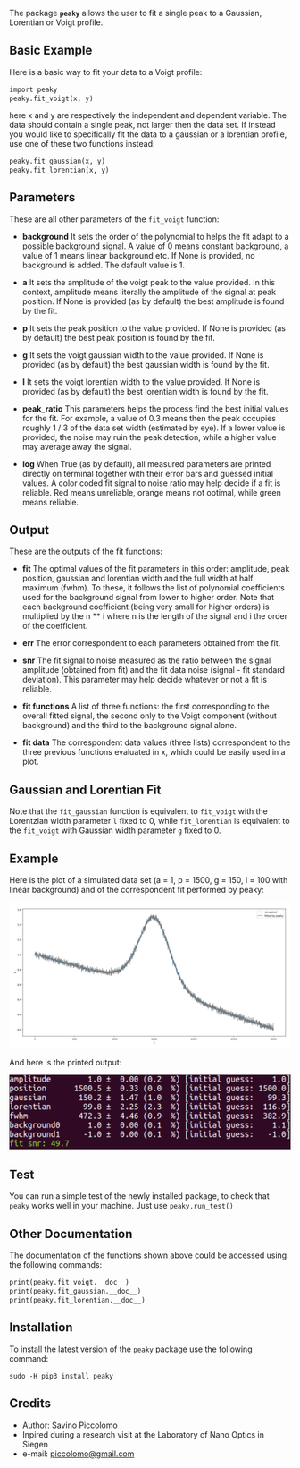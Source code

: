 The package **`peaky`** allows the user to fit a single peak to a Gaussian, Lorentian or Voigt profile. 

## Basic Example
Here is a basic way to fit your data to a Voigt profile:
```
import peaky
peaky.fit_voigt(x, y)
```
here x and y are respectively the independent and dependent variable. The data should contain a single peak, not larger then the data set. 
If instead you would like to specifically fit the data to a gaussian or a lorentian profile, use one of these two functions instead:
```
peaky.fit_gaussian(x, y)
peaky.fit_lorentian(x, y)
```

## Parameters
These are all other parameters of the `fit_voigt` function:

- **background**
It sets the order of the polynomial to helps the fit adapt to a possible background signal. A value of 0 means constant background, a value of 1 means linear background etc. If None is provided, no background is added. The dafault value is 1. 

- **a**
It sets the amplitude of the voigt peak to the value provided. In this context, amplitude means literally the amplitude of the signal at peak position. If None is provided (as by default) the best amplitude is found by the fit. 

- **p**
It sets the peak position to the value provided. If None is provided (as by default) the best peak position is found by the fit. 

- **g**
It sets the voigt gaussian width to the value provided. If None is provided (as by default) the best gaussian width is found by the fit. 

- **l**
It sets the voigt lorentian width to the value provided. If None is provided (as by default) the best lorentian width is found by the fit. 

- **peak_ratio**
This parameters helps the process find the best initial values for the fit. For example, a value of 0.3 means then the peak occupies roughly 1 / 3 of the data set width (estimated by eye). If a lower value is provided, the noise may ruin the peak detection, while a higher value may average away the signal.

- **log**
When True (as by default), all measured parameters are printed directly on terminal together with their error bars and guessed initial values. A color coded fit signal to noise ratio may help decide if a fit is reliable. Red means unreliable, orange means not optimal, while green means reliable.

## Output
These are the outputs of the fit functions:

- **fit**
The optimal values of the fit parameters in this order: amplitude, peak position, gaussian and lorentian width and the full width at half maximum (fwhm). To these, it follows the list of polynomial coefficients used for the background signal from lower to higher order. Note that each background coefficient (being very small for higher orders) is multiplied by the n ** i where n is the length of the signal and i the order of the coefficient.

- **err**
The error correspondent to each parameters obtained from the fit.

- **snr**
The fit signal to noise measured as the ratio between the signal amplitude (obtained from fit) and the fit data noise (signal - fit standard deviation). This parameter may help decide whatever or not a fit is reliable.

- **fit functions**
A list of three functions: the first corresponding to the overall fitted signal, the second only to the Voigt component (without background) and the third to the background signal alone.

- **fit data**
The correspondent data values (three lists) correspondent to the three previous functions evaluated in x, which could be easily used in a plot.

## Gaussian and Lorentian Fit
Note that the `fit_gaussian` function is equivalent to `fit_voigt` with the Lorentzian width parameter `l` fixed to 0, while `fit_lorentian` is equivalent to the `fit_voigt` with Gaussian width parameter `g` fixed to 0. 

## Example
Here is the plot of a simulated data set (a = 1, p = 1500, g = 150, l = 100 with linear background) and of the correspondent fit performed by peaky:

![example](https://github.com/piccolomo/peaky/raw/master/images/plot.png)

And here is the printed output:

![example](https://github.com/piccolomo/peaky/raw/master/images/output.png)

## Test
You can run a simple test of the newly installed package, to check that `peaky` works well in your machine. Just use `peaky.run_test()`

## Other Documentation
The documentation of the functions shown above could be accessed using the following commands:
```
print(peaky.fit_voigt.__doc__)
print(peaky.fit_gaussian.__doc__)
print(peaky.fit_lorentian.__doc__)
```

## Installation
To install the latest version of the `peaky` package use the following command:
```
sudo -H pip3 install peaky
```

## Credits
- Author: Savino Piccolomo
- Inpired during a research visit at the Laboratory of Nano Optics in Siegen
- e-mail: piccolomo@gmail.com
